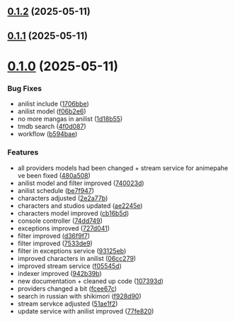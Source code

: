 ## [0.1.2](https://github.com/veaquer/kuroji-api/compare/v0.1.1...v0.1.2) (2025-05-11)



## [0.1.1](https://github.com/veaquer/kuroji-api/compare/v0.1.0...v0.1.1) (2025-05-11)



# [0.1.0](https://github.com/veaquer/kuroji-api/compare/b594bae234f8056d04db64cf67c5cf9488198568...v0.1.0) (2025-05-11)


### Bug Fixes

* anilist include ([1706bbe](https://github.com/veaquer/kuroji-api/commit/1706bbe0b33b7b2c5666f235bc689615d4affe6e))
* anilist model ([f06b2e6](https://github.com/veaquer/kuroji-api/commit/f06b2e64be6226cef02d03e2076bc83579a9169e))
* no more mangas in anilist ([1d18b55](https://github.com/veaquer/kuroji-api/commit/1d18b5515f0e97da046db5acab56d4fc182ad8ad))
* tmdb search ([4f0d087](https://github.com/veaquer/kuroji-api/commit/4f0d0875195a4576dc4b0d95404d6cf8fc3c4ad0))
* workflow ([b594bae](https://github.com/veaquer/kuroji-api/commit/b594bae234f8056d04db64cf67c5cf9488198568))


### Features

* all providers models had been changed + stream service for animepahe ve been fixed ([480a508](https://github.com/veaquer/kuroji-api/commit/480a508fd37a3df80e906490a9d39af369b6583f))
* anilist model and filter improved ([740023d](https://github.com/veaquer/kuroji-api/commit/740023dc26aab15c428e04860d845a378d70c353))
* anilist schedule ([be7f947](https://github.com/veaquer/kuroji-api/commit/be7f947f04572ec1b220eab37d8b4faf081cc935))
* characters adjusted ([2e2a77b](https://github.com/veaquer/kuroji-api/commit/2e2a77bea50f837695bfafb7fb89d5111b3a59be))
* characters and studios updated ([ae2245e](https://github.com/veaquer/kuroji-api/commit/ae2245e150d01b63f426e666c50479c46017aff8))
* characters model improved ([cb16b5d](https://github.com/veaquer/kuroji-api/commit/cb16b5d30b2a82ebb429d344c3eca069afeda088))
* console controller ([74dd749](https://github.com/veaquer/kuroji-api/commit/74dd7493fc587ca44cd0029d4766875bbdc75310))
* exceptions improved ([727d041](https://github.com/veaquer/kuroji-api/commit/727d0417588b03d38935c6bbf29a6f684d88bebc))
* filter improved ([d36f9f7](https://github.com/veaquer/kuroji-api/commit/d36f9f783bae793771b253682955689558496cb5))
* filter improved ([7533de9](https://github.com/veaquer/kuroji-api/commit/7533de94bc2bc581d38c8cc8965127e6fa1093cc))
* filter in exceptions service ([93125eb](https://github.com/veaquer/kuroji-api/commit/93125eb408429fff8da71e2dab8c59f450ec62e5))
* improved characters in anilist ([06cc279](https://github.com/veaquer/kuroji-api/commit/06cc279adf541c2590e2c7f4a15b5c628d386d1e))
* improved stream service ([f05545d](https://github.com/veaquer/kuroji-api/commit/f05545d68da3ea6fd4840c7c312eb70ceaffeac2))
* indexer improved ([942b39b](https://github.com/veaquer/kuroji-api/commit/942b39bf83614abcd3bfaedf2a86d33bf2145a1c))
* new documentation + cleaned up code ([107393d](https://github.com/veaquer/kuroji-api/commit/107393d77da9a2b7832eedbf9d82d9b6111b5ae2))
* providers changed a bit ([fcee67c](https://github.com/veaquer/kuroji-api/commit/fcee67c1a5ace4a37927b2d616816b1bf66dafb4))
* search in russian with shikimori ([f928d90](https://github.com/veaquer/kuroji-api/commit/f928d9008d57b463b1e2acf030a37bde8aab2224))
* stream servkce adjusted ([51ae1f2](https://github.com/veaquer/kuroji-api/commit/51ae1f21cad638a39b4c7eaa8810288aabcef30e))
* update service with anilist improved ([77fe820](https://github.com/veaquer/kuroji-api/commit/77fe82004585f645e3169fd4e29496359dc3baae))




